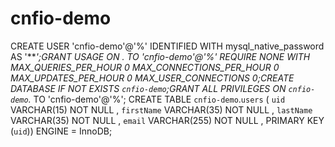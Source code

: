 # cnfio-demo
CREATE USER 'cnfio-demo'@'%' IDENTIFIED WITH mysql_native_password AS '***';GRANT USAGE ON *.* TO 'cnfio-demo'@'%' REQUIRE NONE WITH MAX_QUERIES_PER_HOUR 0 MAX_CONNECTIONS_PER_HOUR 0 MAX_UPDATES_PER_HOUR 0 MAX_USER_CONNECTIONS 0;CREATE DATABASE IF NOT EXISTS `cnfio-demo`;GRANT ALL PRIVILEGES ON `cnfio-demo`.* TO 'cnfio-demo'@'%';
CREATE TABLE `cnfio-demo`.`users` ( `uid` VARCHAR(15) NOT NULL , `firstName` VARCHAR(35) NOT NULL , `lastName` VARCHAR(35) NOT NULL , `email` VARCHAR(255) NOT NULL , PRIMARY KEY (`uid`)) ENGINE = InnoDB;

